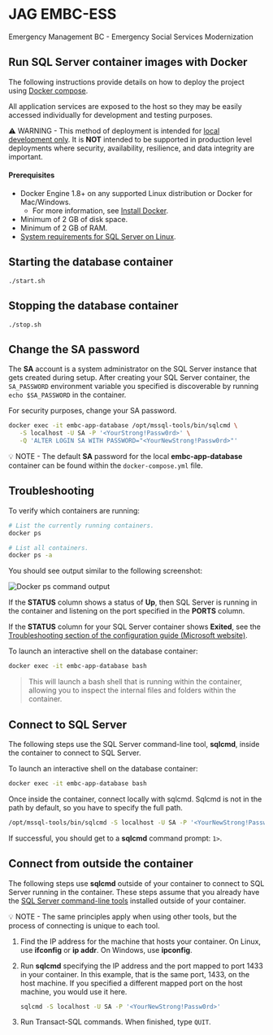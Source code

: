 # JAG EMBC-ESS

Emergency Management BC - Emergency Social Services Modernization

## Run SQL Server container images with Docker

The following instructions provide details on how to deploy the project using [Docker compose](https://docs.docker.com/compose/install/#install-compose). 

All application services are exposed to the host so they may be easily accessed individually for development and testing purposes.

:warning: WARNING - This method of deployment is intended for <u>local development only</u>. It is **NOT** intended to be supported in production level deployments where security, availability, resilience, and data integrity are important.

#### Prerequisites

- Docker Engine 1.8+ on any supported Linux distribution or Docker for Mac/Windows. 
  - For more information, see [Install Docker](https://docs.docker.com/engine/installation/).
- Minimum of 2 GB of disk space.
- Minimum of 2 GB of RAM.
- [System requirements for SQL Server on Linux](https://docs.microsoft.com/en-us/sql/linux/sql-server-linux-setup?view=sql-server-linux-ver15#system).

## Starting the database container

```
./start.sh
```

## Stopping the database container

```
./stop.sh
```

## Change the SA password

The **SA** account is a system administrator on the SQL Server instance that gets created during setup. After creating your SQL Server container, the `SA_PASSWORD` environment variable you specified is discoverable by running `echo $SA_PASSWORD` in the container. 

For security purposes, change your SA password.

```sh
docker exec -it embc-app-database /opt/mssql-tools/bin/sqlcmd \
   -S localhost -U SA -P '<YourStrong!Passw0rd>' \
   -Q 'ALTER LOGIN SA WITH PASSWORD="<YourNewStrong!Passw0rd>"'
```

:bulb: NOTE - The default **SA** password for the local **embc-app-database** container can be found within the `docker-compose.yml` file.

## Troubleshooting

To verify which containers are running:

```sh
# List the currently running containers.
docker ps

# List all containers.
docker ps -a
```

You should see output similar to the following screenshot:

![Docker ps command output](https://docs.microsoft.com/en-us/sql/linux/media/sql-server-linux-setup-docker/docker-ps-command.png?view=sql-server-linux-ver15)

If the **STATUS** column shows a status of **Up**, then SQL Server is running in the container and listening on the port specified in the **PORTS** column. 

If the **STATUS** column for your SQL Server container shows **Exited**, see the [Troubleshooting section of the configuration guide (Microsoft website)](https://docs.microsoft.com/en-us/sql/linux/sql-server-linux-configure-docker?view=sql-server-linux-ver15#troubleshooting).

To launch an interactive shell on the database container:

```sh
docker exec -it embc-app-database bash
```

> This will launch a bash shell that is running within the container, allowing you to inspect the internal files and folders within the container.

## Connect to SQL Server

The following steps use the SQL Server command-line tool, **sqlcmd**, inside the container to connect to SQL Server.

To launch an interactive shell on the database container:

```sh
docker exec -it embc-app-database bash
```

Once inside the container, connect locally with sqlcmd. Sqlcmd is not in the path by default, so you have to specify the full path.

```sh
/opt/mssql-tools/bin/sqlcmd -S localhost -U SA -P '<YourNewStrong!Passw0rd>'
```

If successful, you should get to a **sqlcmd** command prompt: `1>`.

## Connect from outside the container

The following steps use **sqlcmd** outside of your container to connect to SQL Server running in the container. These steps assume that you already have the [SQL Server command-line tools](<https://docs.microsoft.com/en-us/sql/tools/sqlcmd-utility?view=sql-server-2017>) installed outside of your container. 

:bulb: NOTE - The same principles apply when using other tools, but the process of connecting is unique to each tool.

1. Find the IP address for the machine that hosts your container. On Linux, use **ifconfig** or **ip addr**. On Windows, use **ipconfig**.

2. Run **sqlcmd** specifying the IP address and the port mapped to port 1433 in your container. In this example, that is the same port, 1433, on the host machine. If you specified a different mapped port on the host machine, you would use it here.

   ```sh
   sqlcmd -S localhost -U SA -P '<YourNewStrong!Passw0rd>'
   ```

3. Run Transact-SQL commands. When finished, type `QUIT`.

